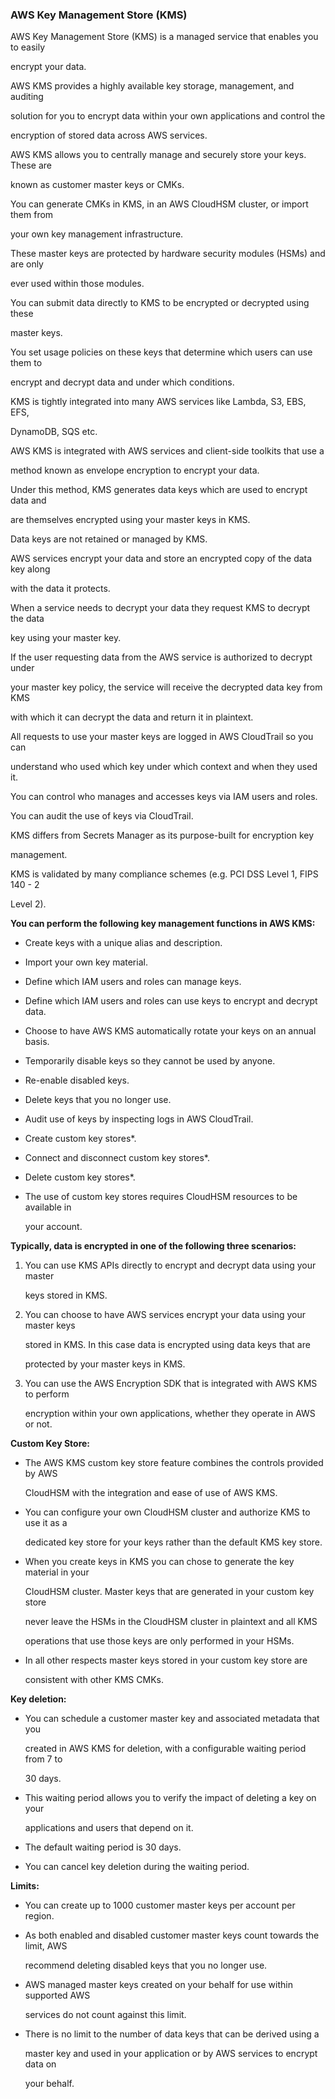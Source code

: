 ### AWS Key Management Store (KMS)


AWS Key Management Store (KMS) is a managed service that enables you to easily

encrypt your data.


AWS KMS provides a highly available key storage, management, and auditing

solution for you to encrypt data within your own applications and control the

encryption of stored data across AWS services.


AWS KMS allows you to centrally manage and securely store your keys. These are

known as customer master keys or CMKs.


You can generate CMKs in KMS, in an AWS CloudHSM cluster, or import them from

your own key management infrastructure.


These master keys are protected by hardware security modules (HSMs) and are only

ever used within those modules.


You can submit data directly to KMS to be encrypted or decrypted using these

master keys.


You set usage policies on these keys that determine which users can use them to

encrypt and decrypt data and under which conditions.


KMS is tightly integrated into many AWS services like Lambda, S3, EBS, EFS,

DynamoDB, SQS etc.


AWS KMS is integrated with AWS services and client-side toolkits that use a

method known as envelope encryption to encrypt your data.


Under this method, KMS generates data keys which are used to encrypt data and

are themselves encrypted using your master keys in KMS.


Data keys are not retained or managed by KMS.


AWS services encrypt your data and store an encrypted copy of the data key along

with the data it protects.


When a service needs to decrypt your data they request KMS to decrypt the data

key using your master key.


If the user requesting data from the AWS service is authorized to decrypt under

your master key policy, the service will receive the decrypted data key from KMS

with which it can decrypt the data and return it in plaintext.


All requests to use your master keys are logged in AWS CloudTrail so you can

understand who used which key under which context and when they used it.


You can control who manages and accesses keys via IAM users and roles.


You can audit the use of keys via CloudTrail.


KMS differs from Secrets Manager as its purpose-built for encryption key

management.


KMS is validated by many compliance schemes (e.g. PCI DSS Level 1, FIPS 140 - 2

Level 2).


**You can perform the following key management functions in AWS KMS:**


- Create keys with a unique alias and description.

- Import your own key material.

- Define which IAM users and roles can manage keys.

- Define which IAM users and roles can use keys to encrypt and decrypt data.

- Choose to have AWS KMS automatically rotate your keys on an annual basis.

- Temporarily disable keys so they cannot be used by anyone.

- Re-enable disabled keys.

- Delete keys that you no longer use.

- Audit use of keys by inspecting logs in AWS CloudTrail.

- Create custom key stores*.

- Connect and disconnect custom key stores*.

- Delete custom key stores*.


* The use of custom key stores requires CloudHSM resources to be available in

  your account.


**Typically, data is encrypted in one of the following three scenarios:**


1. You can use KMS APIs directly to encrypt and decrypt data using your master

   keys stored in KMS.

2. You can choose to have AWS services encrypt your data using your master keys

   stored in KMS. In this case data is encrypted using data keys that are

   protected by your master keys in KMS.

3. You can use the AWS Encryption SDK that is integrated with AWS KMS to perform

   encryption within your own applications, whether they operate in AWS or not.


**Custom Key Store:**


- The AWS KMS custom key store feature combines the controls provided by AWS

  CloudHSM with the integration and ease of use of AWS KMS.

- You can configure your own CloudHSM cluster and authorize KMS to use it as a

  dedicated key store for your keys rather than the default KMS key store.

- When you create keys in KMS you can chose to generate the key material in your

  CloudHSM cluster. Master keys that are generated in your custom key store

  never leave the HSMs in the CloudHSM cluster in plaintext and all KMS

  operations that use those keys are only performed in your HSMs.

- In all other respects master keys stored in your custom key store are

  consistent with other KMS CMKs.


**Key deletion:**


- You can schedule a customer master key and associated metadata that you

  created in AWS KMS for deletion, with a configurable waiting period from 7 to

  30 days.

- This waiting period allows you to verify the impact of deleting a key on your

  applications and users that depend on it.

- The default waiting period is 30 days.

- You can cancel key deletion during the waiting period.


**Limits:**


- You can create up to 1000 customer master keys per account per region.

- As both enabled and disabled customer master keys count towards the limit, AWS

  recommend deleting disabled keys that you no longer use.

- AWS managed master keys created on your behalf for use within supported AWS

  services do not count against this limit.

- There is no limit to the number of data keys that can be derived using a

  master key and used in your application or by AWS services to encrypt data on

  your behalf.

